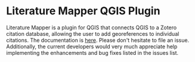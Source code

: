 # Literature Mapper QGIS Plugin

Literature Mapper is a plugin for QGIS that connects QGIS to a Zotero citation database, allowing the user to add georeferences to individual citations.  The documentation is [here](http://micheletobias.github.io/maps/LiteratureMapper.html).  Please don't hesitate to file an issue.  Additionally, the current developers would very much appreciate help implementing the enhancements and bug fixes listed in the issues list.  
